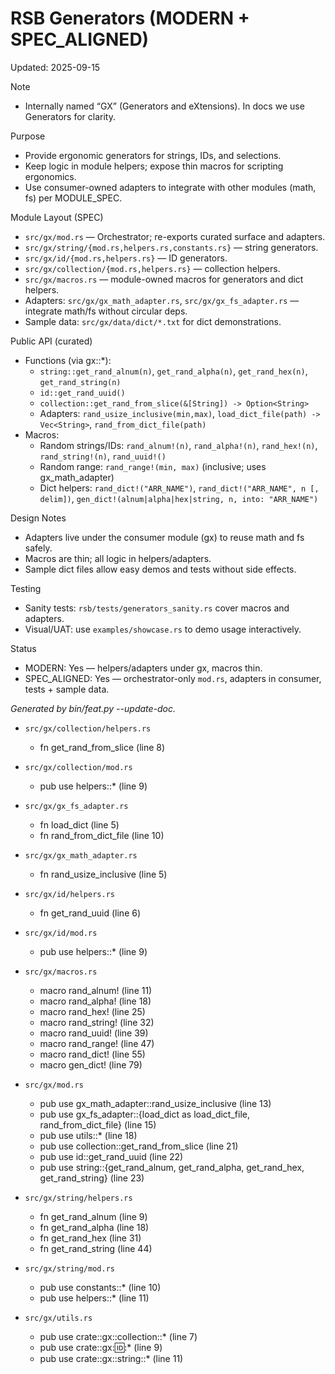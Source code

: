 # RSB Generators (MODERN + SPEC_ALIGNED)

Updated: 2025-09-15

Note
- Internally named “GX” (Generators and eXtensions). In docs we use Generators for clarity.

Purpose
- Provide ergonomic generators for strings, IDs, and selections.
- Keep logic in module helpers; expose thin macros for scripting ergonomics.
- Use consumer-owned adapters to integrate with other modules (math, fs) per MODULE_SPEC.

Module Layout (SPEC)
- `src/gx/mod.rs` — Orchestrator; re-exports curated surface and adapters.
- `src/gx/string/{mod.rs,helpers.rs,constants.rs}` — string generators.
- `src/gx/id/{mod.rs,helpers.rs}` — ID generators.
- `src/gx/collection/{mod.rs,helpers.rs}` — collection helpers.
- `src/gx/macros.rs` — module-owned macros for generators and dict helpers.
- Adapters: `src/gx/gx_math_adapter.rs`, `src/gx/gx_fs_adapter.rs` — integrate math/fs without circular deps.
- Sample data: `src/gx/data/dict/*.txt` for dict demonstrations.

Public API (curated)
- Functions (via gx::*):
  - `string::get_rand_alnum(n)`, `get_rand_alpha(n)`, `get_rand_hex(n)`, `get_rand_string(n)`
  - `id::get_rand_uuid()`
  - `collection::get_rand_from_slice(&[String]) -> Option<String>`
  - Adapters: `rand_usize_inclusive(min,max)`, `load_dict_file(path) -> Vec<String>`, `rand_from_dict_file(path)`
- Macros:
  - Random strings/IDs: `rand_alnum!(n)`, `rand_alpha!(n)`, `rand_hex!(n)`, `rand_string!(n)`, `rand_uuid!()`
  - Random range: `rand_range!(min, max)` (inclusive; uses gx_math_adapter)
  - Dict helpers: `rand_dict!("ARR_NAME")`, `rand_dict!("ARR_NAME", n [, delim])`, `gen_dict!(alnum|alpha|hex|string, n, into: "ARR_NAME")`

Design Notes
- Adapters live under the consumer module (gx) to reuse math and fs safely.
- Macros are thin; all logic in helpers/adapters.
- Sample dict files allow easy demos and tests without side effects.

Testing
- Sanity tests: `rsb/tests/generators_sanity.rs` cover macros and adapters.
- Visual/UAT: use `examples/showcase.rs` to demo usage interactively.

Status
- MODERN: Yes — helpers/adapters under gx, macros thin.
- SPEC_ALIGNED: Yes — orchestrator-only `mod.rs`, adapters in consumer, tests + sample data.

<!-- feat:generators -->

_Generated by bin/feat.py --update-doc._

* `src/gx/collection/helpers.rs`
  - fn get_rand_from_slice (line 8)

* `src/gx/collection/mod.rs`
  - pub use helpers::* (line 9)

* `src/gx/gx_fs_adapter.rs`
  - fn load_dict (line 5)
  - fn rand_from_dict_file (line 10)

* `src/gx/gx_math_adapter.rs`
  - fn rand_usize_inclusive (line 5)

* `src/gx/id/helpers.rs`
  - fn get_rand_uuid (line 6)

* `src/gx/id/mod.rs`
  - pub use helpers::* (line 9)

* `src/gx/macros.rs`
  - macro rand_alnum! (line 11)
  - macro rand_alpha! (line 18)
  - macro rand_hex! (line 25)
  - macro rand_string! (line 32)
  - macro rand_uuid! (line 39)
  - macro rand_range! (line 47)
  - macro rand_dict! (line 55)
  - macro gen_dict! (line 79)

* `src/gx/mod.rs`
  - pub use gx_math_adapter::rand_usize_inclusive (line 13)
  - pub use gx_fs_adapter::{load_dict as load_dict_file, rand_from_dict_file} (line 15)
  - pub use utils::* (line 18)
  - pub use collection::get_rand_from_slice (line 21)
  - pub use id::get_rand_uuid (line 22)
  - pub use string::{get_rand_alnum, get_rand_alpha, get_rand_hex, get_rand_string} (line 23)

* `src/gx/string/helpers.rs`
  - fn get_rand_alnum (line 9)
  - fn get_rand_alpha (line 18)
  - fn get_rand_hex (line 31)
  - fn get_rand_string (line 44)

* `src/gx/string/mod.rs`
  - pub use constants::* (line 10)
  - pub use helpers::* (line 11)

* `src/gx/utils.rs`
  - pub use crate::gx::collection::* (line 7)
  - pub use crate::gx::id::* (line 9)
  - pub use crate::gx::string::* (line 11)

<!-- /feat:generators -->

